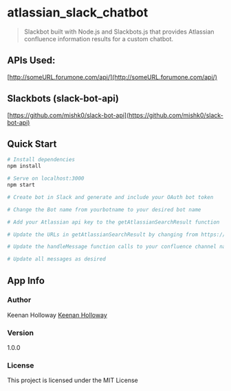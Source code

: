 # atlassian_slack_chatbot

> Slackbot built with Node.js and Slackbots.js that provides Atlassian confluence  information results for a custom chatbot.

## APIs Used:
[http://someURL.forumone.com/api/](http://someURL.forumone.com/api/)

## Slackbots (slack-bot-api)
[https://github.com/mishk0/slack-bot-api](https://github.com/mishk0/slack-bot-api)

## Quick Start

``` bash
# Install dependencies
npm install

# Serve on localhost:3000
npm start

# Create bot in Slack and generate and include your OAuth bot token

# Change the Bot name from yourbotname to your desired bot name

# Add your Atlassian api key to the getAtlassianSearchResult function

# Update the URLs in getAtlassianSearchResult by changing from https://yourDomain.atlassian.net... to your Atlassian confluence domain.

# Update the handleMessage function calls to your confluence channel name(s)

# Update all messages as desired
```

## App Info

### Author

Keenan Holloway
[Keenan Holloway](https://github.com/deviantpixel)

### Version

1.0.0

### License

This project is licensed under the MIT License
